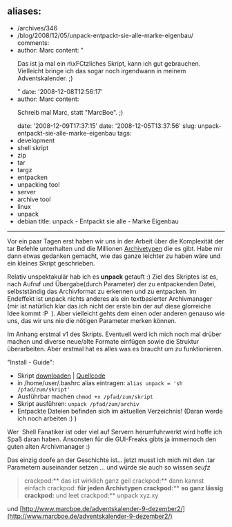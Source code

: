 aliases:
---
- /archives/346
- /blog/2008/12/05/unpack-entpackt-sie-alle-marke-eigenbau/
comments:
- author: Marc
  content: "<p>Das ist ja mal ein n\xFCtzliches Skript, kann ich gut gebrauchen.<br>Vielleicht
    bringe ich das sogar noch irgendwann in meinem Adventskalender. ;)</p>"
  date: '2008-12-08T12:56:17'
- author: Marc
  content: <p>Schreib mal Marc, statt "MarcBoe". ;)</p>
  date: '2008-12-09T17:37:15'
date: '2008-12-05T13:37:56'
slug: unpack-entpackt-sie-alle-marke-eigenbau
tags:
- development
- shell skript
- zip
- tar
- targz
- entpacken
- unpacking tool
- server
- archive tool
- linux
- unpack
- debian
title: unpack - Entpackt sie alle - Marke Eigenbau
---

Vor ein paar Tagen erst haben wir uns in der Arbeit über die Komplexität der
tar Befehle unterhalten und die Millionen
[Archivetypen](http://www.linux-fuer-alle.de/doc_show.php?docid=76) die es
gibt. Habe mir dann etwas gedanken gemacht, wie das ganze leichter zu haben
wäre und ein kleines Skript geschrieben.

Relativ unspektakulär hab ich es **unpack** getauft :) Ziel des Skriptes
ist es, nach Aufruf und Übergabe(durch Parameter) der zu entpackenden
Datei, selbstständig das Archivformat zu erkennen und zu entpacken. Im
Endeffekt ist unpack nichts anderes als ein textbasierter Archivmanager
(mir ist natürlich klar das ich nicht der erste bin der auf diese
glorreiche Idee kommt :P  ). Aber vielleicht gehts dem einen oder anderen
genauso wie uns, das wir uns nie die nötigen Parameter merken können.

Im Anhang erstmal v1 des Skripts. Eventuell werd ich mich noch mal drüber
machen und diverse neue/alte Formate einfügen sowie die Struktur
überarbeiten. Aber erstmal hat es alles was es braucht um zu funktionieren.

"Install - Guide":

* Skript [downloaden](http://zwetschge.org/unpack/) |
  [Quellcode](http://paste.pocoo.org/show/93956/)
* in /home/user/.bashrc alias eintragen:
  `alias unpack = 'sh /pfad/zum/skript'`
* Ausführbar machen
  `chmod +x /pfad/zum/skript`
* Skript ausführen:
  `unpack /pfad/zum/archiv`
* Entpackte Dateien befinden sich im aktuellen Verzeichnis! (Daran werde
  ich noch arbeiten :) )

Wer  Shell Fanatiker ist oder viel auf Servern herumfuhrwerkt wird hoffe
ich Spaß daran haben. Ansonsten für die GUI-Freaks gibts ja immernoch den
guten alten Archivmanager :)

Das einzig doofe an der Geschichte ist... jetzt musst ich mich mit den .tar
Parametern auseinander setzen ... und würde sie auch so wissen *seufz*

> crackpod:** das ist wirklich ganz geil
> crackpod:** dann kannst einfach
> crackpod: **für jeden Archivtypen
> crackpod:**** **so ganz lässig
> crackpod:** und leet
> crackpod:** unpack xyz.xy

und [http://www.marcboe.de/adventskalender-9-dezember2/](http://www.marcboe.de/adventskalender-9-dezember2/)
